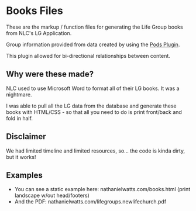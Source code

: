 # Books Files

These are the markup / function files for generating the Life Group books from
NLC's LG Application.

Group information provided from data created by using the [Pods
Plugin](http://pods.io).

This plugin allowed for bi-directional relationships between content.

## Why were these made?

NLC used to use Microsoft Word to format all of their LG books. It was
a nightmare.

I was able to pull all the LG data from the database and generate these books
with HTML/CSS - so that all you need to do is print front/back and fold in
half.

## Disclaimer

We had limited timeline and limited resources, so...
the code is kinda dirty, but it works!

## Examples
- You can see a static example here: nathanielwatts.com/books.html (print landscape w/out head/footers)
- And the PDF: nathanielwatts.com/lifegroups.newlifechurch.pdf
